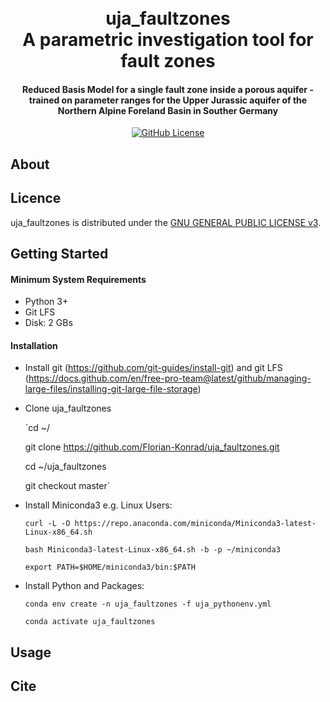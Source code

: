 <h1 align="center">
  <br>
  uja_faultzones
  <br>
  A parametric investigation tool for fault zones
  <br>
</h1>

<h4 align="center">Reduced Basis Model for a single fault zone inside a porous aquifer - trained on parameter ranges for the Upper Jurassic aquifer of the Northern Alpine Foreland Basin in Souther Germany</h4>

<p align="center">
  <a href="LICENSE">
    <img src="https://img.shields.io/badge/license-GPLv3-blue.svg"
         alt="GitHub License">
  </a>
</p>



## About




## Licence
uja_faultzones is distributed under the [GNU GENERAL PUBLIC LICENSE v3](https://github.com/Florian-Konrad/uja_faultzones/master/LICENSE).


## Getting Started

#### Minimum System Requirements
* Python 3+
* Git LFS
* Disk: 2 GBs

#### Installation
* Install git (https://github.com/git-guides/install-git) and git LFS (https://docs.github.com/en/free-pro-team@latest/github/managing-large-files/installing-git-large-file-storage)

* Clone uja_faultzones

    `cd ~/

    git clone https://github.com/Florian-Konrad/uja_faultzones.git

    cd ~/uja_faultzones
    
    git checkout master`

* Install Miniconda3 e.g. Linux Users:

    `curl -L -O https://repo.anaconda.com/miniconda/Miniconda3-latest-Linux-x86_64.sh`

    `bash Miniconda3-latest-Linux-x86_64.sh -b -p ~/miniconda3`

    `export PATH=$HOME/miniconda3/bin:$PATH`

* Install Python and Packages:

    `conda env create -n uja_faultzones -f uja_pythonenv.yml`

    `conda activate uja_faultzones`



## Usage

## Cite
